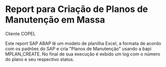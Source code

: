 # Report para Criação de Planos de Manutenção em Massa

Cliente COPEL

Este report SAP ABAP lê um modelo de planilha Excel, a formata de acordo com os padrões do SAP e cria "Planos de Manutenção" usando a bapi MPLAN_CREATE. No final de sua execução é exbido um log com o número do plano e seu respectivo status.





